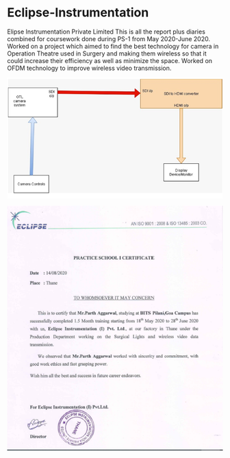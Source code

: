 # Eclipse-Instrumentation
Elipse Instrumentation Private Limited
This is all the report plus diaries combined for coursework done during PS-1 from May 2020-June 2020.
Worked on a project which aimed to find the best technology for camera in Operation Theatre used in Surgery and making them wireless so that it could increase their efficiency as well as minimize the space. Worked on OFDM technology to improve wireless video transmission.

![Screenshot1](screenshots/ss1.png)

![Screenshot2](screenshots/ss2.png)
